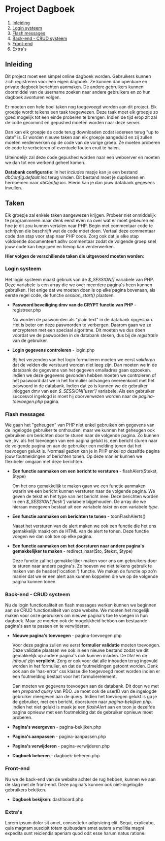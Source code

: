 # Project Dagboek

1. [Inleiding](#inleiding)
2. [Login systeem](#login-systeem)
3. [Flash messages](#flash-messages)
4. [Back-end - CRUD systeem](#back-end---crud-systeem)
5. [Front-end](#front-end)
6. [Extra's](#extras)

## Inleiding

Dit project moet een simpel online dagboek worden. Gebruikers kunnen zich registreren voor een eigen dagboek. Ze kunnen dan openbare en private dagboek berichten aanmaken. De andere gebruikers kunnen doormiddel van de username zoeken naar andere gebruikers en zo hun dagboek avonturen volgen. 

Er moeten een hele boel taken nog toegevoegd worden aan dit project. Elk groepje wordt telkens een taak toegewezen. Deze taak moet elk groepje zo goed mogelijk tot een einde proberen te brengen. Indien de tijd erop zit zal de code gecommit en gepushed moeten worden naar deze server. 

Dan kan elk groepje de code terug downloaden zodat iedereen terug "up to date" is. Er worden nieuwe taken aan elk groepje aangeduid en zij zullen moeten verderwerken op de code van de vorige groep. Ze moeten proberen de code te verbeteren of eventuele fouten eruit te halen.
 
Uiteindelijk zal deze code gepushed worden naar een webserver en moeten we dan tot een werkend geheel komen.

**Databank configuratie**: In het *includes* mapje kan je een bestand *dbConfig.default.inc* terug vinden. Dit bestand moet je dupliceren en hernoemen naar *dbConfig.inc*. Hierin kan je dan jouw databank gegevens invullen.

## Taken

Elk groepje zal enkele taken aangewezen krijgen. Probeer niet onmiddelijk te programmeren maar denk eerst even na over wat er moet gebeuren en hoe je dit zou kunnen vertalen naar PHP. Begin met commentaar code te schrijven die beschrijft wat de code moet doen. Vertaal deze commentaar code dan stap voor stap naar PHP code. Zorg ook dat je elke stap voldoende documenteert adhv commentaar zodat de volgende groep snel jouw code kan begrijpen en hierop kan verderwerken.

**Hier volgen de verschillende taken die uitgevoerd moeten worden:**

### Login systeem

Het login systeem maakt gebruik van de *$_SESSION[]* variabele van PHP. Deze variabele is een array die we over meerdere pagina's heen kunnen gebruiken. Het enige dat we moeten doen is op elke pagina bovenaan, als eerste regel code, de functie *session_start()* plaatsen.

- **Paswoord beveiliging dmv van de CRYPT functie van PHP** - registreer.php

  Nu worden de paswoorden als "plain text" in de databank opgeslaan. Het is beter om deze paswoorden te verbergen. Daarom gaan we ze encrypteren met een speciaal algoritme. Dit moeten we dus doen voordat we de paswoorden in de databank steken, dus bij de *registratie* van de gebruiker.

- **Login gegevens controleren** - login.php

  Bij het verzenden van het login formulieren moeten we eerst *valideren* dat de velden die verstuurd worden niet leeg zijn. Dan moeten we in de databank de gegevens van het gegeven emailadres gaan opzoeken. Indien we deze gegevens gevonden hebben moeten we controleren of het paswoord dat we in het formulier ontvangen overeenkomt met het paswoord in de databank. Indien dat zo is kunnen we de gebruiker inloggen dmv van een *$_SESSION['user']* variabele. Als een gebruiker succesvol ingelogd is moet hij doorverwezen worden naar de *pagina-toevoegen.php* pagina.

### Flash messages

We gaan het "geheugen" van PHP niet enkel gebruiken om gegevens van de ingelogde gebruiker te onthouden, maar we kunnen het geheugen ook gebruiken om berichten door te sturen naar de volgende pagina. Zo kunnen we ,bv. als het toevoegen van een pagina gelukt is, een bericht sturen naar de volgende pagina en aan de gebruiker een melding tonen dat het toevoegen gelukt is. Normaal gezien kan je in PHP enkel op dezelfde pagina jouw foutmeldingen of berichten tonen. Op deze manier kunnen we flexibeler omgaan met deze berichten.

- **Een functie aanmaken om een bericht te versturen** - flashAlert($tekst, $type)

  Om het ons gemakkelijk te maken gaan we een functie aanmaken waarin we een bericht kunnen versturen naar de volgende pagina. We geven de tekst en het type van het bericht mee. Deze berichten worden in een *$_SESSION['flash']* variabele bijgehouden. De array die we hieraan meegeven bestaat uit een variabele *tekst* en een variabele *type*.

- **Een functie aanmaken om berichten te tonen** - toonFlashAlerts()

  Naast het versturen van de alert maken we ook een functie die het ons gemakkelijk maakt om de HTML van de alert te tonen. Deze functie voegen we dan ook toe op elke pagina.

- **Een functie aanmaken om het doorsturen naar andere pagina's gemakkelijker te maken** - redirect_naar($to, $tekst, $type) 

  Deze functie zal het gemakkelijker maken voor ons om gebruikers door te sturen naar andere pagina's. Zo hoeven we niet telkens gebruik te maken van de header('location:') functie. We maken de functie op zo'n manier dat we er een alert aan kunnen koppelen die we op de volgende pagina kunnen tonen.

### Back-end - CRUD systeem

Nu de login functionaliteit en flash messages werken kunnen we beginnen aan de CRUD functionaliteit van onze website. We moeten het mogelijk maken voor onze gebruikers om nieuwe pagina's toe te voegen in hun dagboek. Maar ze moeten ook de mogelijkheid hebben om bestaande pagina's aan te passen en te verwijderen. 

- **Nieuwe pagina's toevoegen** - pagina-toevoegen.php

  Voor deze pagina zullen we eerst **formulier validatie** moeten toevoegen. Deze validatie plaatsen we ook in een nieuwe bestand zodat we dit gemakkelijk op andere pagina's ook kunnen inladen. De *titel* en de *inhoud* zijn **verplicht**. Zorg er ook voor dat alle inhouden terug ingevuld worden in het formulier, en dat de foutmeldingen getoont worden. Denk ook aan de 'has-error' css klasse die toegevoegd moet worden indien er een foutmelding bestaat voor het formulierelement.

  Dan moeten we gegevens toevoegen aan de databank. Dit doen we met een *prepared query* van PDO. Je moet ook de userID van de ingelogde gebruiker meegeven aan de query. Indien het toevoegen gelukt is ga je de gebruiker, met een bericht, doorsturen naar *pagina-bekijken.php*. Indien het niet gelukt is maak je een *flashAlert* aan en toon je dezelfde pagina opnieuw met een foutmelding dat de gebruiker opnieuw moet proberen.

- **Pagina's weergeven** - pagina-bekijken.php

- **Pagina's aanpassen** - pagina-aanpassen.php

- **Pagina's verwijderen** - pagina-verwijderen.php

- **Dagboek beheren** - dagboek-beheren.php

### Front-end

Nu we de back-end van de website achter de rug hebben, kunnen we aan de slag met de front-end. Deze pagina's kunnen ook niet-ingelogde gebruikers bekijken.

- **Dagboek bekijken**: dashboard.php

### Extra's

Lorem ipsum dolor sit amet, consectetur adipisicing elit. Sequi, explicabo, quia magnam suscipit totam quibusdam amet autem a mollitia magni expedita sunt reiciendis aperiam quod odit esse harum natus ratione.
